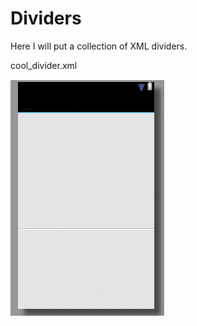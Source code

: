 Dividers
=======

Here I will put a collection of XML dividers. 

cool_divider.xml

![cool_divider.jpg](images/cool_divider.jpg "Optional title")